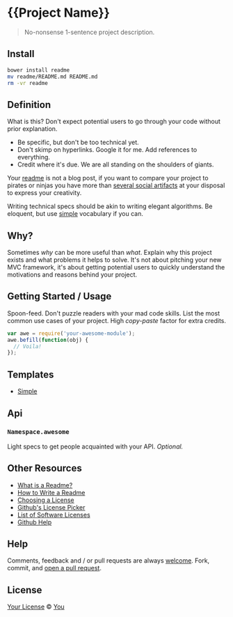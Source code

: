 # {{Project Name}}
> No-nonsense 1-sentence project description.

## Install
```sh
bower install readme
mv readme/README.md README.md
rm -vr readme
```
## Definition

What is this? Don't expect potential users to go through your code without prior explanation.

* Be specific, but don't be too technical yet.
* Don't skimp on hyperlinks. Google it for me. Add references to everything.
* Credit where it's due. We are all standing on the shoulders of giants.

Your [readme][WikiReadme] is not a blog post, if you want to compare your project to pirates or ninjas you have more than [several social artifacts](SocialMedia) at your disposal to express your creativity.

Writing technical specs should be akin to writing elegant algorithms. Be eloquent, but use [simple][SimpleWiki] vocabulary if you can.

## Why?

Sometimes _why_ can be more useful than _what_. Explain why this project exists and what problems it helps to solve. It's not about pitching your new MVC framework, it's about getting potential users to quickly understand the motivations and reasons behind your project.

## Getting Started / Usage

Spoon-feed. Don't puzzle readers with your mad code skills. List the most common use cases of your project. High _copy-paste_ factor for extra credits.

```js
var awe = require('your-awesome-module');
awe.befill(function(obj) {
  // Voila!
});
```

## Templates

  * [Simple][ReadmeSimple]

## Api
### `Namespace.awesome`

Light specs to get people acquainted with your API. _Optional._

## Other Resources

  * [What is a Readme?][WikiReadme]
  * [How to Write a Readme][SO_HowTo]
  * [Choosing a License][ChooseLicense]
  * [Github's License Picker][LicensePicker]
  * [List of Software Licenses][ListOfLicenses]
  * [Github Help][GithubHelp]

## Help

Comments, feedback and / or pull requests are always [welcome][Issues]. Fork, commit, and [open a pull request][PR].

## License

[Your License][ChooseLicense] © [You][Author]

<!-- Links -->
[SocialMedia]: http://en.wikipedia.org/wiki/List_of_social_networking_websites
[SimpleWiki]: http://simple.wikipedia.org/wiki/Wikipedia:How_to_write_Simple_English_pages
[Issues]: http://github.com/{{AUTHOR}}/{{PROJECT}}/issues
[PR]: https://github.com/{{AUTHOR}}/{{PROJECT}}/compare/
[ChooseLicense]: http://choosealicense.com/
[Author]: http://

[WikiReadme]: http://en.wikipedia.org/wiki/README
[SO_HowTo]: http://stackoverflow.com/questions/2304863/how-to-write-a-good-readme
[LicensePicker]: https://help.github.com/articles/open-source-licensing/#how-can-i-go-back-through-my-public-repositories-and-give-them-licenses
[ListOfLicenses]: http://en.wikipedia.org/wiki/List_of_software_licenses
[GithubHelp]: https://help.github.com/

[ReadmeSimple]: https://github.com/bucaran/readme/blob/master/templates/simple.md
